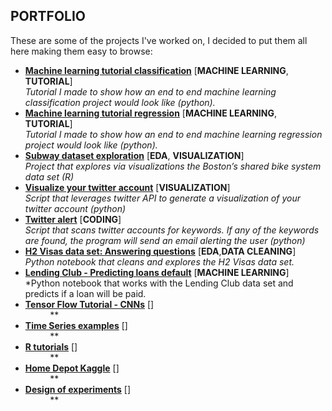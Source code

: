 ## PORTFOLIO	

These are some of the projects I've worked on, I decided to put them all here making them easy to browse:

* [**Machine learning tutorial classification**](https://github.com/nachocarracedo/portfolio/blob/master/ML_tutorial_python_classification/classification_tutorial.ipynb) [**MACHINE LEARNING**, **TUTORIAL**]<br>
*Tutorial I made to show how an end to end machine learning classification project would look like (python).*
* [**Machine learning tutorial regression**](https://github.com/nachocarracedo/portfolio/blob/master/ML_tutorial_python_regression/regression_tutorial.ipynb) [**MACHINE LEARNING**, **TUTORIAL**]<br>
*Tutorial I made to show how an end to end machine learning regression project would look like (python).*
* [**Subway dataset exploration**](https://github.com/nachocarracedo/portfolio/blob/master/Hubway/Hubway.md) [**EDA**, **VISUALIZATION**]<br>
*Project that explores via visualizations the Boston’s shared bike system data set (R)*
* [**Visualize your twitter account**](https://github.com/nachocarracedo/my_twitter) [**VISUALIZATION**]<br>
*Script that leverages twitter API to generate a visualization of your twitter account (python)*
* [**Twitter alert**](https://github.com/nachocarracedo/twitter_alert) [**CODING**]<br>
*Script that scans twitter accounts for keywords. If any of the keywords are found, the program will send an email alerting the user (python)*
* [**H2 Visas data set: Answering questions**](https://github.com/nachocarracedo/portfolio/blob/master/H2_Visas/h2_visas_analysis.ipynb) [**EDA**,**DATA CLEANING**]<br>
*Python notebook that cleans and explores the H2 Visas data set.*
* [**Lending Club - Predicting loans default**](https://github.com/nachocarracedo/Lending_Club/blob/master/lending_club_v2.ipynb) [**MACHINE LEARNING**]<br>
*Python notebook that works with the Lending Club data set and predicts if a loan will be paid.
* [**Tensor Flow Tutorial - CNNs**]() []<br>
&nbsp;&nbsp;&nbsp;&nbsp;&nbsp;&nbsp;&nbsp;&nbsp;&nbsp;&nbsp;**	
* [**Time Series examples**]() []<br>
&nbsp;&nbsp;&nbsp;&nbsp;&nbsp;&nbsp;&nbsp;&nbsp;&nbsp;&nbsp;**
* [**R tutorials**]() []<br>
&nbsp;&nbsp;&nbsp;&nbsp;&nbsp;&nbsp;&nbsp;&nbsp;&nbsp;&nbsp;**
* [**Home Depot Kaggle**]() []<br>
&nbsp;&nbsp;&nbsp;&nbsp;&nbsp;&nbsp;&nbsp;&nbsp;&nbsp;&nbsp;**	
* [**Design of experiments**]() []<br>
&nbsp;&nbsp;&nbsp;&nbsp;&nbsp;&nbsp;&nbsp;&nbsp;&nbsp;&nbsp;**	
	
